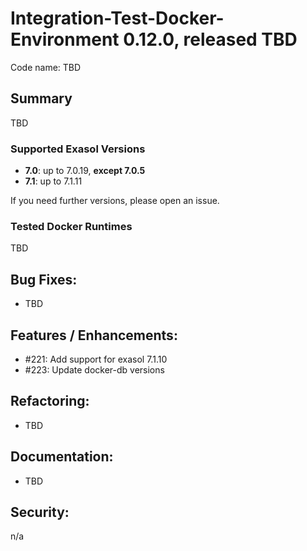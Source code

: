 # Integration-Test-Docker-Environment 0.12.0, released TBD

Code name: TBD

## Summary
TBD


### Supported Exasol Versions

* **7.0**: up to 7.0.19, **except 7.0.5**
* **7.1**: up to 7.1.11

If you need further versions, please open an issue.

### Tested Docker Runtimes
TBD


## Bug Fixes:
- TBD

## Features / Enhancements:

- #221:  Add support for exasol 7.1.10
- #223:  Update docker-db versions

## Refactoring:
- TBD

## Documentation:
- TBD

## Security:

n/a
